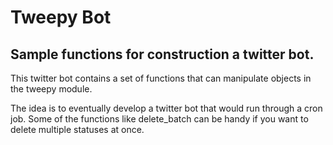 
# Tweepy Bot
## Sample functions for construction a twitter bot. 
This twitter bot contains a set of functions that can manipulate objects in the tweepy module. 

The idea is to eventually develop a twitter bot that would run through a cron job.
Some of the functions like delete_batch can be handy if you want to delete multiple statuses at once. 

